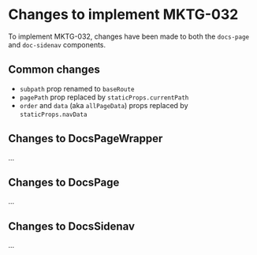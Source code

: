 # Changes to implement MKTG-032

To implement MKTG-032, changes have been made to both the `docs-page` and `doc-sidenav` components.

## Common changes

- `subpath` prop renamed to `baseRoute`
- `pagePath` prop replaced by `staticProps.currentPath`
- `order` and `data` (aka `allPageData`) props replaced by `staticProps.navData`

## Changes to DocsPageWrapper

...

## Changes to DocsPage

...

## Changes to DocsSidenav

...
